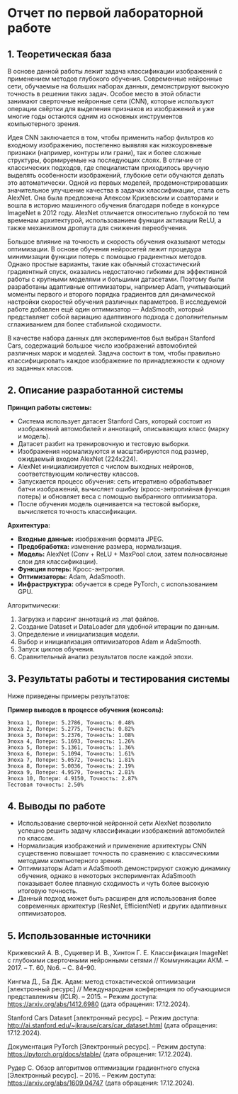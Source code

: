 # Отчет по первой лабораторной работе

## 1. Теоретическая база

В основе данной работы лежит задача классификации изображений с применением методов глубокого обучения. Современные нейронные сети, обучаемые на больших наборах данных, демонстрируют высокую точность в решении таких задач. Особое место в этой области занимают сверточные нейронные сети (CNN), которые используют операции свёртки для выделения признаков из изображений и уже многие годы остаются одним из основных инструментов компьютерного зрения.

Идея CNN заключается в том, чтобы применить набор фильтров ко входному изображению, постепенно выявляя как низкоуровневые признаки (например, контуры или грани), так и более сложные структуры, формируемые на последующих слоях. В отличие от классических подходов, где специалистам приходилось вручную выделять особенности изображений, глубокие сети обучаются делать это автоматически. Одной из первых моделей, продемонстрировавших значительное улучшение качества в задачах классификации, стала сеть AlexNet. Она была предложена Алексом Кризевским и соавторами и вошла в историю машинного обучения благодаря победе в конкурсе ImageNet в 2012 году. AlexNet отличается относительно глубокой по тем временам архитектурой, использованием функции активации ReLU, а также механизмом дропаута для снижения переобучения.

Большое влияние на точность и скорость обучения оказывают методы оптимизации. В основе обучения нейросетей лежит процедура минимизации функции потерь с помощью градиентных методов. Однако простые варианты, такие как обычный стохастический градиентный спуск, оказались недостаточно гибкими для эффективной работы с крупными моделями и большими датасетами. Поэтому были разработаны адаптивные оптимизаторы, например Adam, учитывающий моменты первого и второго порядка градиентов для динамической настройки скоростей обучения различных параметров. В исследуемой работе добавлен ещё один оптимизатор — AdaSmooth, который представляет собой вариацию адаптивного подхода с дополнительным сглаживанием для более стабильной сходимости. 

В качестве набора данных для экспериментов был выбран Stanford Cars, содержащий большое число изображений автомобилей различных марок и моделей. Задача состоит в том, чтобы правильно классифицировать каждое изображение по принадлежности к одному из заданных классов.

## 2. Описание разработанной системы

**Принцип работы системы:**
- Система использует датасет Stanford Cars, который состоит из изображений автомобилей и аннотаций, описывающих класс (марку и модель).
- Датасет разбит на тренировочную и тестовую выборки.
- Изображения нормализуются и масштабируются под размер, ожидаемый входом AlexNet (224x224).
- AlexNet инициализируется с числом выходных нейронов, соответствующим количеству классов.
- Запускается процесс обучения: сеть итеративно обрабатывает батчи изображений, вычисляет ошибку (кросс-энтропийная функция потерь) и обновляет веса с помощью выбранного оптимизатора.
- После обучения модель оценивается на тестовой выборке, вычисляется точность классификации.

**Архитектура:**
- **Входные данные:** изображения формата JPEG.
- **Предобработка:** изменение размера, нормализация.
- **Модель:** AlexNet (Conv + ReLU + MaxPool слои, затем полносвязные слои для классификации).
- **Функция потерь:** Кросс-энтропия.
- **Оптимизаторы:** Adam, AdaSmooth.
- **Инфраструктура:** обучается в среде PyTorch, с использованием GPU.
  
Алгоритмически:
1. Загрузка и парсинг аннотаций из .mat файлов.
2. Создание Dataset и DataLoader для удобной итерации по данным.
3. Определение и инициализация модели.
4. Выбор и инициализация оптимизаторов Adam и AdaSmooth.
5. Запуск циклов обучения.
6. Сравнительный анализ результатов после каждой эпохи.

## 3. Результаты работы и тестирования системы

Ниже приведены примеры результатов:

**Пример выводов в процессе обучения (консоль):**
```
Эпоха 1, Потери: 5.2786, Точность: 0.48%
Эпоха 2, Потери: 5.2775, Точность: 0.82%
Эпоха 3, Потери: 5.2376, Точность: 1.08%
Эпоха 4, Потери: 5.1693, Точность: 1.26%
Эпоха 5, Потери: 5.1361, Точность: 1.36%
Эпоха 6, Потери: 5.1094, Точность: 1.61%
Эпоха 7, Потери: 5.0572, Точность: 1.81%
Эпоха 8, Потери: 5.0036, Точность: 2.19%
Эпоха 9, Потери: 4.9579, Точность: 2.81%
Эпоха 10, Потери: 4.9150, Точность: 2.87%
Тестовая точность: 2.50%
```

## 4. Выводы по работе

- Использование сверточной нейронной сети AlexNet позволило успешно решить задачу классификации изображений автомобилей по классам.
- Нормализация изображений и применение архитектуры CNN существенно повышает точность по сравнению с классическими методами компьютерного зрения.
- Оптимизаторы Adam и AdaSmooth демонстрируют схожую динамику обучения, однако в некоторых экспериментах AdaSmooth показывает более плавную сходимость и чуть более высокую итоговую точность.
- Данный подход может быть расширен для использования более современных архитектур (ResNet, EfficientNet) и других адаптивных оптимизаторов.

## 5. Использованные источники

Крижевский А. В., Суцкевер И. В., Хинтон Г. Е. Классификация ImageNet с глубокими сверточными нейронными сетями // Коммуникации АКМ. – 2017. – Т. 60, No6. – С. 84–90.

Кингма Д., Ба Дж. Адам: метод стохастической оптимизации [электронный ресурс] // Международная конференция по обучающимся представлениям (ICLR). – 2015. – Режим доступа: https://arxiv.org/abs/1412.6980 (дата обращения: 17.12.2024).

Stanford Cars Dataset [электронный ресурс]. – Режим доступа: http://ai.stanford.edu/~jkrause/cars/car_dataset.html (дата обращения: 17.12.2024).

Документация PyTorch [Электронный ресурс]. – Режим доступа: https://pytorch.org/docs/stable/ (дата обращения: 17.12.2024).

Рудер С. Обзор алгоритмов оптимизации градиентного спуска [Электронный ресурс]. – 2016. – Режим доступа: https://arxiv.org/abs/1609.04747 (дата обращения: 17.12.2024).
